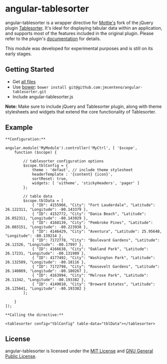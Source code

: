 # angular-tablesorter


angular-tablesorter is a wrapper directive for [Mottie's](//github.com/Mottie/) fork of the jQuery plugin [Tablesorter](//github.com/Mottie/tablesorter/). It's ideal for displaying tabular data within an application, and supports most of the features included in the original plugin. Please refer to the plugin's [documentation](//github.com/Mottie/tablesorter/docs/) for details. 

This module was developed for experimental purposes and is still on its early stages.


## Getting Started

* Get [all files](//github.com/jmcenteno/angular-tablesorter/archive/master.zip)
* Use [bower](http://bower.io/): ```bower install git@github.com:jmcenteno/angular-tablesorter.git```
* Include angular-tablesorter.js

**Note:** Make sure to include jQuery and Tablesorter plugin, along with theme stylesheets and widgets that extend the core functionality of Tablesorter.


## Example

	**Configuration:**

	angular.module('MyModule').controller('MyCtrl', [ '$scope',
		function ($scope) {
			
			// tablesorter configuration options
			$scope.tblConfig = {
				theme : 'defaut', // include theme stylesheet
				headerTemplate : '{content} {icon}',
				sortReset: true,
				widgets: [ 'uitheme', 'stickyHeaders', 'pager' ]
			};
			
			// table data
			$scope.tblData = [
				{ "ID": 4155966, "City": "Fort Lauderdale", "Latitude": 26.122311, "Longitude": -80.143379 },
				{ "ID": 4152772, "City": "Dania Beach", "Latitude": 26.052311, "Longitude": -80.143929 },
				{ "ID": 4168139, "City": "Pembroke Pines", "Latitude": 26.003151, "Longitude": -80.223938 },
				{ "ID": 4146429, "City": "Aventura", "Latitude": 25.95648, "Longitude": -80.139214 },
				{ "ID": 7172778, "City": "Boulevard Gardens", "Latitude": 26.12326, "Longitude": -80.17997 },
				{ "ID": 4166638, "City": "Oakland Park", "Latitude": 26.17231, "Longitude": -80.131989 },
				{ "ID": 4177492, "City": "Washington Park", "Latitude": 26.132589, "Longitude": -80.18116 },
				{ "ID": 7172798, "City": "Roosevelt Gardens", "Latitude": 26.140869, "Longitude": -80.180267 },
				{ "ID": 4163994, "City": "Melrose Park", "Latitude": 26.11342, "Longitude": -80.193382 },
				{ "ID": 4149010, "City": "Broward Estates", "Latitude": 26.125641, "Longitude": -80.193382 }
			];

		}
	]);

	**Calling the directive:**
	
    <tablesorter config="tblConfig" table-data="tblData"></tablesorter>



## License

angular-tablesorter is licensed under the [MIT License](http://opensource.org/licenses/MIT) and [GNU General Public License](https://www.gnu.org/licenses/gpl.html).
